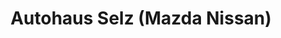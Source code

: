 ---
title: "Autohaus Selz (Mazda Nissan)"
url: /neustrelitz/autohaus-selz-mazda-nissan/
shop: Autohaus
---
